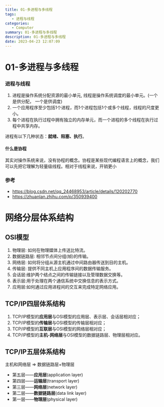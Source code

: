 ```yaml
---
title: 01-多进程与多线程
tags: 
   - 进程与线程
categories: 
   - Computer
summary: 01-多进程与多线程
description: 01-多进程与多线程
date: 2023-04-23 12:07:09
---
```


# 01-多进程与多线程

### 进程与线程

1. 进程是操作系统分配资源的最小单元, 线程是操作系统调度的最小单元。(一个是供分配， 一个是供调度)
2. 一个应用程序至少包括1个进程，而1个进程包括1个或多个线程，线程的尺度更小。
3. 每个进程在执行过程中拥有独立的内存单元，而一个进程的多个线程在执行过程中共享内存。

进程有以下几种状态：**就绪、阻塞、执行**。
#### 什么是协程

其实对操作系统来说，没有协程的概念。协程是某些现代编程语言上的概念，我们可以先把它理解为轻量级线程。相对于线程来说，开销更小
### 参考

- https://blog.csdn.net/qq_24468953/article/details/120202770
- https://zhuanlan.zhihu.com/p/350939400

# 网络分层体系结构

## OSI模型

1. 物理层: 如何在物理媒体上传送比特流。
2. 数据链路层: 相邻节点间分组(帧)的传输。
3. 网络层: 如何将分组从源主机通过中间路由器传送到目的主机。
4. 传输层: 提供不同主机上应用程序间的数据传输服务。
5. 会话层:维护两个结点之间的传输链接以及管理数据交换等。
6. 表示层:用于处理在两个通信系统中交换信息的表示方式。
7. 应用层:如何通过应用进程间的交互来完成特定网络应用。



## TCP/IP四层体系结构

1. TCP/IP模型的**应用层**与OSI模型的应用层、表示层、会话层相对应；
2. TCP/IP模型的**传输层**与OSI模型的传输层相对应；
3. TCP/IP模型的**互联层**与OSI模型的网络层相对应；
4. TCP/IP模型的**主机-网络层**与OSI模型的数据链路层、物理层相对应。



## TCP/IP五层体系结构

主机和网络层  => 数据链路层+物理层

- 第五层——**应用层**(application layer)
- 第四层——**运输层**(transport layer)
- 第三层——**网络层**(network layer)
- 第二层——**数据链路层**(data link layer)
- 第一层——**物理层**(physical layer)
